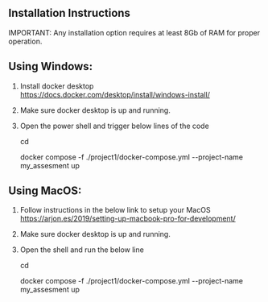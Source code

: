 Installation Instructions
-- 
IMPORTANT: Any installation option requires at least 8Gb of RAM for proper operation.


Using Windows:
--

1. Install docker desktop https://docs.docker.com/desktop/install/windows-install/
2. Make sure docker desktop is up and running.
3. Open the power shell and trigger below lines of the code

	cd <parent-directory-where-you-would-clone-the-Git-branch>
	
	docker compose -f ./project1/docker-compose.yml --project-name my_assesment up


Using MacOS:
--

1. Follow instructions in the below link to setup your MacOS https://arjon.es/2019/setting-up-macbook-pro-for-development/
2. Make sure docker desktop is up and running.
3. Open the shell and run the below line 
	
	cd <parent-directory-where-you-would-clone-the-Git-branch>
	
	docker compose -f ./project1/docker-compose.yml --project-name my_assesment up

